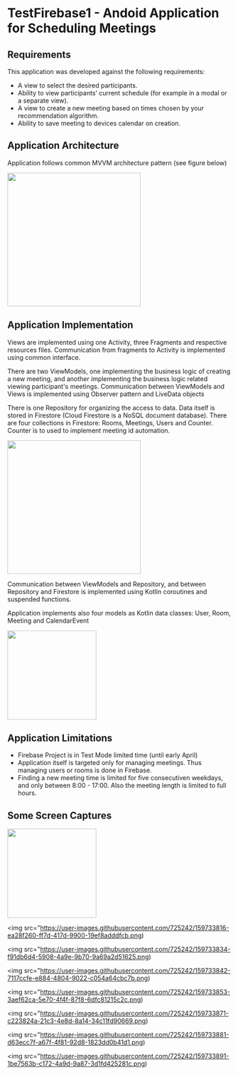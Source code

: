 # TestFirebase1 - Andoid Application for Scheduling Meetings

## Requirements

This application was developed against the following requirements:

* A view to select the desired participants.
* Ability to view participants’ current schedule (for example in a modal or a separate view).
* A view to create a new meeting based on times chosen by your recommendation algorithm.
* Ability to save meeting to devices calendar on creation.

## Application Architecture

Application follows common MVVM architecture pattern (see figure below)

<img src="https://user-images.githubusercontent.com/725242/159723966-207fd80e-fc57-4965-aa29-c4f1b382935f.png" width = "300">


## Application Implementation

Views are implemented using one Activity, three Fragments and respective resources files.
Communication from fragments to Activity is implemented using common interface.

There are two ViewModels, one implementing the business logic of creating a new meeting, 
and another implementing the business logic related viewing participant's meetings.
Communication between ViewModels and Views is implemented using Observer pattern and LiveData objects

There is one Repository for organizing the access to data. Data itself is stored in Firestore (Cloud Firestore is a NoSQL document database).
There are four collections in Firestore: Rooms, Meetings, Users and Counter. Counter is to used to implement meeting id automation.

<img src="https://user-images.githubusercontent.com/725242/159728183-34e4edfc-1149-4ccf-bd9e-a2aff0c940fa.png" height = "300">

Communication between ViewModels and Repository, and between Repository and Firestore is implemented using Kotlin coroutines and suspended functions.

Application implements also four models as Kotlin data classes: User, Room, Meeting and CalendarEvent

<img src="https://user-images.githubusercontent.com/725242/159729519-173aa366-0f4d-4e06-9005-89cd77d4782b.png" width = "200">

## Application Limitations

* Firebase Project is in Test Mode limited time (until early April)
* Application itself is targeted only for managing meetings. Thus managing users or rooms is done in Firebase.
* Finding a new meeting time is limited for five consecutiven weekdays, and only between 8:00 - 17:00. Also the meeting length is limited to full hours.

## Some Screen Captures
<img src="https://user-images.githubusercontent.com/725242/159733797-8961cf77-d4af-4007-a09f-5c4191c3a27a.png" width = "200">

<img src="https://user-images.githubusercontent.com/725242/159733816-ea28f260-ff7d-417d-9900-19ef8adddfcb.png)

<img src="https://user-images.githubusercontent.com/725242/159733834-f91db6d4-5908-4a9e-9b70-9a69a2d51625.png)

<img src="https://user-images.githubusercontent.com/725242/159733842-7117ccfe-e884-4804-9022-c054a64cbc7b.png)

<img src="https://user-images.githubusercontent.com/725242/159733853-3aef62ca-5e70-4f4f-87f8-6dfc81215c2c.png)

<img src="https://user-images.githubusercontent.com/725242/159733871-c223824a-21c3-4e8d-8a14-34c11fd90669.png)

<img src="https://user-images.githubusercontent.com/725242/159733881-d63ecc7f-a67f-4f81-92d8-1823dd0b41d1.png)

<img src="https://user-images.githubusercontent.com/725242/159733891-1be7563b-c172-4a9d-9a87-3d1fd425281c.png)





